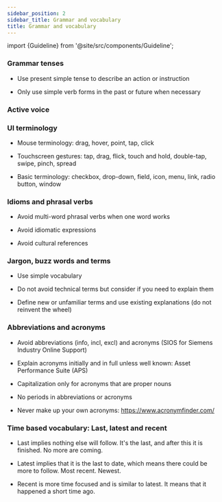 ```yaml
---
sidebar_position: 2
sidebar_title: Grammar and vocabulary
title: Grammar and vocabulary
---
```


import {Guideline} from '@site/src/components/Guideline';

### Grammar tenses

- Use present simple tense to describe an action or instruction

- Only use simple verb forms in the past or future when necessary

<div class="ux-writing-guidelines">

<span>
<Guideline do label='click, browse, upload'></Guideline>
<Guideline do={false} label='clicking, being clicked, was clicking'></Guideline>
</span>

<span>
<Guideline do label='file loads, file loaded'></Guideline>
<Guideline do={false} label='file is going to be loaded, file has been loaded'></Guideline>
</span>

</div>

### Active voice

<div class="ux-writing-guidelines">

<span>
<Guideline do label='Configuration file opens.'></Guideline>
<Guideline do={false} label='The configuration file is opened.'></Guideline>
</span>

<span>
<Guideline do label='Admin provides read-only access.'></Guideline>
<Guideline do={false} label='Read-only access is provided by Admin.'></Guideline>
</span>

<span>
<Guideline do label='Measure performance.'></Guideline>
<Guideline do={false} label='Performance is measured.'></Guideline>
</span>

<span>
<Guideline do label='Click submit.'></Guideline>
<Guideline do={false} label='Submit is clicked by user.'></Guideline>
</span>

<span>
<Guideline do label='Calculate the data.'></Guideline>
<Guideline do={false} label='The data is calculated by application.'></Guideline>
</span>

</div>

### UI terminology

- Mouse terminology: drag, hover, point, tap, click

- Touchscreen gestures: tap, drag, flick, touch and hold, double-tap, swipe, pinch, spread

- Basic terminology: checkbox, drop-down, field, icon, menu, link, radio button, window

<div class="ux-writing-guidelines">

<span>
<Guideline do label='click'></Guideline>
<Guideline do={false} label='press'></Guideline>
</span>

<span>
<Guideline do label='hover'></Guideline>
<Guideline do={false} label='mouse over'></Guideline>
</span>

</div>

### Idioms and phrasal verbs

- Avoid multi-word phrasal verbs when one word works

- Avoid idiomatic expressions

- Avoid cultural references

<div class="ux-writing-guidelines">

<span>
<Guideline do label='remove'></Guideline>
<Guideline do={false} label='get rid of'></Guideline>
</span>

<span>
<Guideline do label='calculate'></Guideline>
<Guideline do={false} label='add up'></Guideline>
</span>

<span>
<Guideline do label='continue'></Guideline>
<Guideline do={false} label='carry on'></Guideline>
</span>

<span>
<Guideline do label='mobile device'></Guideline>
<Guideline do={false} label='Apple, Android, iOS, smartphone'></Guideline>
</span>

</div>

### Jargon, buzz words and terms

- Use simple vocabulary

- Do not avoid technical terms but consider if you need to explain them

- Define new or unfamiliar terms and use existing explanations (do not reinvent the wheel)

### Abbreviations and acronyms

- Avoid abbreviations (info, incl, excl) and acronyms (SIOS for Siemens Industry Online Support)

- Explain acronyms initially and in full unless well known: Asset Performance Suite (APS)

- Capitalization only for acronyms that are proper nouns

- No periods in abbreviations or acronyms

- Never make up your own acronyms: https://www.acronymfinder.com/

<div class="ux-writing-guidelines">

<span>
<Guideline do label='light emitting diodes (LEDs)'></Guideline>
<Guideline do={false} label='Light Emitting Diodes (LEDS)'></Guideline>
</span>

<span>
<Guideline do label='APS'></Guideline>
<Guideline do={false} label='A.P.S.'></Guideline>
</span>

<span>
<Guideline do label='EU'></Guideline>
<Guideline do={false} label='E.U.'></Guideline>
</span>

<span>
<Guideline do label='I/O component, I/O list, I/O module '></Guideline>
<Guideline do={false} label='IO component, i/o list, I-O module'></Guideline>
</span>

</div>

### Time based vocabulary: Last, latest and recent

- Last implies nothing else will follow. It's the last, and after this it is finished. No more are coming.

- Latest implies that it is the last to date, which means there could be more to follow. Most recent. Newest.

- Recent is more time focused and is similar to latest. It means that it happened a short time ago.

<div class="ux-writing-guidelines">

<span>
<Guideline do label='Latest update'></Guideline>
<Guideline do={false} label='Last update'></Guideline>
</span>

<span>
<Guideline do label='Latest summary'></Guideline>
<Guideline do={false} label='Last summary'></Guideline>
</span>

<span>
<Guideline do label='Recent events'></Guideline>
<Guideline do={false} label='Last events'></Guideline>
</span>

</div>
